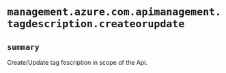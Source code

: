 # `management.azure.com.apimanagement.tagdescription.createorupdate`

## `summary`
Create/Update tag fescription in scope of the Api.



